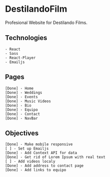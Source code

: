 # DestilandoFilm
Profesional Website for Destilando Films.

## Technologies
    - React
    - Sass
    - React-Player
    - Emailjs


## Pages 
    [Done] - Home
    [Done] - Weddings
    [Done] - Events
    [Done] - Music Videos
    [Done] - Bio
    [Done] - Equipo
    [Done] - Contact
    [Done] - NavBar

## Objectives

    [Done] - Make mobile responsive
    [ ] - Set up Emailjs
    [Done] - Add Context API for data
    [Done] - Get rid of Lorem Ipsum with real text
    [ ] - Add videos localy 
    [Done] - Add address to contact page
    [Done] - Add links to equipo
